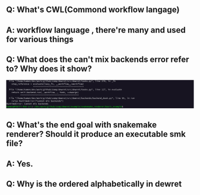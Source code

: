 ## Q: What's CWL(Commond workflow langage)
## A: workflow language , there're many and used for various things 

## Q: What does the can't mix backends error refer to? Why does it show?
![can't mix backend](image.png)

## Q: What's the end goal with snakemake renderer? Should it produce an executable smk file?
## A: Yes.

## Q: Why is the ordered alphabetically in dewret 
